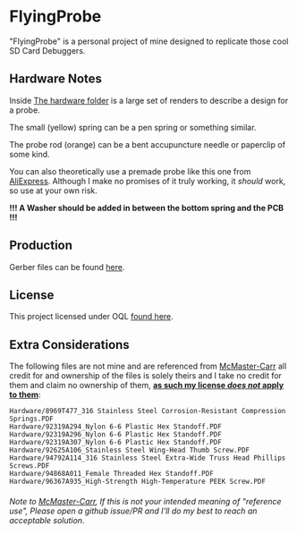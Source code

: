 # FlyingProbe

"FlyingProbe" is a personal project of mine designed to replicate those cool SD Card Debuggers.

## Hardware Notes

Inside [The hardware folder](<https://github.com/NanashiTheNameless/FlyingProbe/tree/main/Hardware>) is a large set of renders to describe a design for a probe.

The small (yellow) spring can be a pen spring or something similar.

The probe rod (orange) can be a bent accupuncture needle or paperclip of some kind.

You can also theoretically use a premade probe like this one from [AliExpress](<https://www.aliexpress.com/item/3256803993646501.html>).
Although I make no promises of it truly working, it _should_ work, so use at your own risk.

**!!! A Washer should be added in between the bottom spring and the PCB !!!**

## Production

Gerber files can be found [here](<https://github.com/NanashiTheNameless/FlyingProbe/raw/refs/heads/main/production/FlyingProbe.zip>).

## License

This project licensed under OQL [found here](<https://github.com/NanashiTheNameless/FlyingProbe/blob/main/license.md>).

## Extra Considerations

The following files are not mine and are referenced from [McMaster-Carr](<https://www.mcmaster.com>) all credit for and ownership of the files is solely theirs and I take no credit for them and claim no ownership of them, <ins>**as such my license _does not_ apply to them**</ins>:

```text
Hardware/8969T477_316 Stainless Steel Corrosion-Resistant Compression Springs.PDF
Hardware/92319A294_Nylon 6-6 Plastic Hex Standoff.PDF
Hardware/92319A296_Nylon 6-6 Plastic Hex Standoff.PDF
Hardware/92319A307_Nylon 6-6 Plastic Hex Standoff.PDF
Hardware/92625A106_Stainless Steel Wing-Head Thumb Screw.PDF
Hardware/94792A114_316 Stainless Steel Extra-Wide Truss Head Phillips Screws.PDF
Hardware/94868A011_Female Threaded Hex Standoff.PDF
Hardware/96367A935_High-Strength High-Temperature PEEK Screw.PDF
```

###### Note to [McMaster-Carr](<https://www.mcmaster.com>), If this is not your intended meaning of "reference use", Please open a github issue/PR and I'll do my best to reach an acceptable solution.
